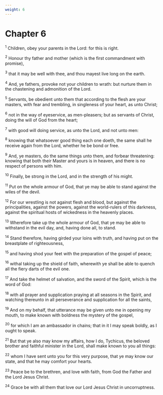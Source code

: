 ```yaml
---
weight: 6
---
```


# Chapter 6

<sup>1</sup> Children, obey your parents in the Lord: for this is right. 

<sup>2</sup> Honour thy father and mother (which is the first commandment with promise), 

<sup>3</sup> that it may be well with thee, and thou mayest live long on the earth. 

<sup>4</sup> And, ye fathers, provoke not your children to wrath: but nurture them in the chastening and admonition of the Lord. 

<sup>5</sup> Servants, be obedient unto them that according to the flesh are your masters, with fear and trembling, in singleness of your heart, as unto Christ; 

<sup>6</sup> not in the way of eyeservice, as men-pleasers; but as servants of Christ, doing the will of God from the heart; 

<sup>7</sup> with good will doing service, as unto the Lord, and not unto men: 

<sup>8</sup> knowing that whatsoever good thing each one doeth, the same shall he receive again from the Lord, whether he be bond or free. 

<sup>9</sup> And, ye masters, do the same things unto them, and forbear threatening: knowing that both their Master and yours is in heaven, and there is no respect of persons with him. 

<sup>10</sup> Finally, be strong in the Lord, and in the strength of his might. 

<sup>11</sup> Put on the whole armour of God, that ye may be able to stand against the wiles of the devil. 

<sup>12</sup> For our wrestling is not against flesh and blood, but against the principalities, against the powers, against the world-rulers of this darkness, against the spiritual hosts of wickedness in the heavenly places. 

<sup>13</sup> Wherefore take up the whole armour of God, that ye may be able to withstand in the evil day, and, having done all, to stand. 

<sup>14</sup> Stand therefore, having girded your loins with truth, and having put on the breastplate of righteousness, 

<sup>15</sup> and having shod your feet with the preparation of the gospel of peace; 

<sup>16</sup> withal taking up the shield of faith, wherewith ye shall be able to quench all the fiery darts of the evil one. 

<sup>17</sup> And take the helmet of salvation, and the sword of the Spirit, which is the word of God: 

<sup>18</sup> with all prayer and supplication praying at all seasons in the Spirit, and watching thereunto in all perseverance and supplication for all the saints, 

<sup>19</sup> And on my behalf, that utterance may be given unto me in opening my mouth, to make known with boldness the mystery of the gospel, 

<sup>20</sup> for which I am an ambassador in chains; that in it I may speak boldly, as I ought to speak. 

<sup>21</sup> But that ye also may know my affairs, how I do, Tychicus, the beloved brother and faithful minister in the Lord, shall make known to you all things: 

<sup>22</sup> whom I have sent unto you for this very purpose, that ye may know our state, and that he may comfort your hearts. 

<sup>23</sup> Peace be to the brethren, and love with faith, from God the Father and the Lord Jesus Christ. 

<sup>24</sup> Grace be with all them that love our Lord Jesus Christ in uncorruptness. 


